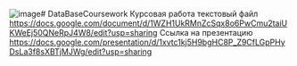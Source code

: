 ![image](https://github.com/SERGEo10/DataBaseCoursework/assets/106819250/6421372d-34d7-4514-8037-4224a7a1901a)# DataBaseCoursework
Курсовая работа текстовый файл
https://docs.google.com/document/d/1WZH1UkRMnZcSqx8o6PwCmu2taiUKWeEj50QNeRpJ4W8/edit?usp=sharing
Ссылка на презентацию 
https://docs.google.com/presentation/d/1xvtc1kj5H9bgHC8P_Z9CfLGpPHyDsLa3f8sXBTjMJWg/edit?usp=sharing
